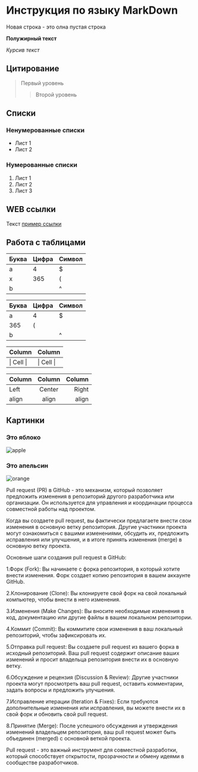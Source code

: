 # Инструкция по языку MarkDown

Новая строка - это олна пустая строка

**Полужирный текст**

*Курсив текст*

## Цитирование
> Первый уровень
>> Второй уровень

## Списки
### Ненумерованные списки
* Лист 1
* Лист 2
### Нумерованные списки
1. Лист 1
2. Лист 2
3. Лист 3

## WEB ссылки
Текст [пример ссылки](http.example.com "Всплывающая подсказка")

## Работа с таблицами

Буква | Цифра | Символ
------ | ------|----------
a      | 4     | $
x      | 365    | (
b      |       | ^  

Буква|Цифра|Символ
---|---|---
a|4|$
 |365|(
b| |^  

Column | Column
------ | ------
\| Cell \|| \| Cell \|  


Column | Column | Column
:----- | :----: | -----:
Left   | Center | Right
align  | align  | align

## Картинки

### Это яблоко

![apple](apple.jpg)

### Это апельсин

![orange](orange.png)


Pull request (PR) в GitHub - это механизм, который позволяет предложить изменения в репозиторий другого разработчика или организации. Он используется для управления и координации процесса совместной работы над проектом.

Когда вы создаете pull request, вы фактически предлагаете внести свои изменения в основную ветку репозитория. Другие участники проекта могут ознакомиться с вашими изменениями, обсудить их, предложить исправления или улучшения, и в итоге принять изменения (merge) в основную ветку проекта.

Основные шаги создания pull request в GitHub:

1.Форк (Fork): Вы начинаете с форка репозитория, в который хотите внести изменения. Форк создает копию репозитория в вашем аккаунте GitHub.

2.Клонирование (Clone): Вы клонируете свой форк на свой локальный компьютер, чтобы внести в него изменения.

3.Изменения (Make Changes): Вы вносите необходимые изменения в код, документацию или другие файлы в вашем локальном репозитории.

4.Коммит (Commit): Вы коммитите свои изменения в ваш локальный репозиторий, чтобы зафиксировать их.

5.Отправка pull request: Вы создаете pull request из вашего форка в исходный репозиторий. Ваш pull request содержит описание ваших изменений и просит владельца репозитория внести их в основную ветку.

6.Обсуждение и рецензия (Discussion & Review): Другие участники проекта могут просмотреть ваш pull request, оставить комментарии, задать вопросы и предложить улучшения.

7.Исправление итерации (Iteration & Fixes): Если требуются дополнительные изменения или исправления, вы можете внести их в свой форк и обновить свой pull request.

8.Принятие (Merge): После успешного обсуждения и утверждения изменений владельцем репозитория, ваш pull request может быть объединен (merged) с основной веткой проекта.

Pull request - это важный инструмент для совместной разработки, который способствует открытости, прозрачности и обмену идеями в сообществе разработчиков.
